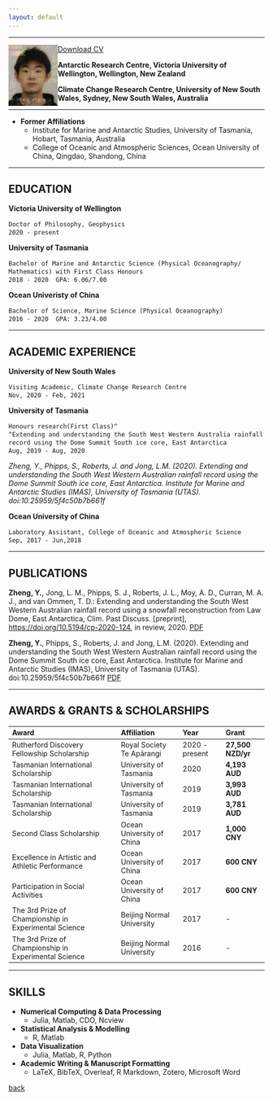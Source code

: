 ```yaml
---
layout: default
---
```


* * *

<img align="left" src="/assets/yz.png" style="max-height: 120px">   


<a href="assets/YZ_CV.pdf">Download CV</a>

**Antarctic Research Centre, Victoria University of Wellington, Wellington, New Zealand**

**Climate Change Research Centre, University of New South Wales, Sydney, New South Wales, Australia**

* * *

- **Former Affiliations**
  - Institute for Marine and Antarctic Studies, University of Tasmania, Hobart, Tasmania, Australia
  - College of Oceanic and Atmospheric Sciences, Ocean University of China, Qingdao, Shandong, China

* * *

## EDUCATION

**Victoria University of Wellington** 

    Doctor of Philosophy, Geophysics                     
    2020 - present 


**University of Tasmania**  

    Bachelor of Marine and Antarctic Science (Physical Oceanography/ Mathematics) with First Class Honours
    2018 - 2020  GPA: 6.06/7.00
    
**Ocean Univeristy of China**

    Bachelor of Science, Marine Science (Physical Oceanography)
    2016 - 2020  GPA: 3.23/4.00

* * *

## ACADEMIC EXPERIENCE

**University of New South Wales**

    Visiting Academic, Climate Change Research Centre
    Nov, 2020 - Feb, 2021

**University of Tasmania**

    Honours research(First Class)^
    ^Extending and understanding the South West Western Australia rainfall record using the Dome Summit South ice core, East Antarctica
    Aug, 2019 - Aug, 2020

_Zheng, Y., Phipps, S., Roberts, J. and Jong, L.M. (2020). Extending and understanding the South West Western Australian rainfall record using the Dome Summit South ice core, East Antarctica. Institute for Marine and Antarctic Studies (IMAS), University of Tasmania (UTAS). doi:10.25959/5f4c50b7b661f_

**Ocean University of China**

    Laboratory Assistant, College of Oceanic and Atmospheric Science
    Sep, 2017 - Jun,2018

* * *

## PUBLICATIONS 

**Zheng, Y.**, Jong, L. M., Phipps, S. J., Roberts, J. L., Moy, A. D., Curran, M. A. J., and van Ommen, T. D.: Extending and understanding the South West Western Australian rainfall record using a snowfall reconstruction from Law Dome, East Antarctica, Clim. Past Discuss. [preprint], https://doi.org/10.5194/cp-2020-124, in review, 2020.
[PDF](https://cp.copernicus.org/preprints/cp-2020-124/cp-2020-124.pdf)

**Zheng, Y.**, Phipps, S., Roberts, J. and Jong, L.M. (2020). Extending and understanding the South West Western Australian rainfall record using the Dome Summit South ice core, East Antarctica. Institute for Marine and Antarctic Studies (IMAS), University of Tasmania (UTAS). doi:10.25959/5f4c50b7b661f
[PDF](https://data.imas.utas.edu.au/attachments/47848595-038b-46b3-ba75-6f52d5295a62/Thesis_Yaowen_ZHENG.pdf)

* * *

## AWARDS & GRANTS & SCHOLARSHIPS

| Award                                               |Affiliation              | Year          | Grant             |
|:----------------------------------------------------|:------------------------|:--------------|:------------------|
|Rutherford Discovery Fellowship Scholarship          |Royal Society Te Apārangi| 2020 - present| **27,500 NZD/yr** |
|Tasmanian International Scholarship                  |University of Tasmania   | 2020          | **4,193 AUD**     |
|Tasmanian International Scholarship                  |University of Tasmania   | 2019          | **3,993 AUD**     |
|Tasmanian International Scholarship                  |University of Tasmania   | 2019          | **3,781 AUD**     |
|Second Class Scholarship                             |Ocean University of China| 2017          | **1,000 CNY**     | 
|Excellence in Artistic and Athletic Performance      |Ocean University of China| 2017          | **600 CNY**       |
|Participation in Social Activities                   |Ocean University of China| 2017          | **600 CNY**       |
|The 3rd Prize of Championship in Experimental Science|Beijing Normal University| 2017          | -                 |
|The 3rd Prize of Championship in Experimental Science|Beijing Normal University| 2016          | -                 |


* * *

## SKILLS

- **Numerical Computing & Data Processing**
  - Julia, Matlab, CDO, Ncview
- **Statistical Analysis & Modelling**
  - R, Matlab
- **Data Visualization**
  - Julia, Matlab, R, Python
- **Academic Writing & Manuscript Formatting**
  - LaTeX, BibTeX, Overleaf, R Markdown, Zotero, Microsoft Word

[back](./)
